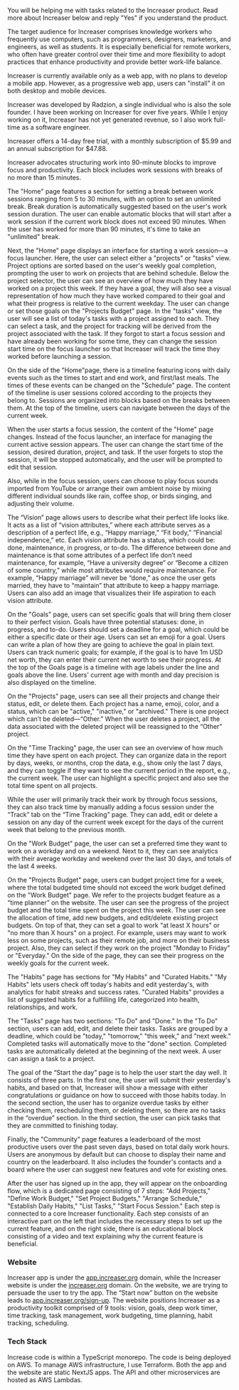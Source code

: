 You will be helping me with tasks related to the Increaser product. Read more about Increaser below and reply "Yes" if you understand the product.

The target audience for Increaser comprises knowledge workers who frequently use computers, such as programmers, designers, marketers, and engineers, as well as students. It is especially beneficial for remote workers, who often have greater control over their time and more flexibility to adopt practices that enhance productivity and provide better work-life balance.

Increaser is currently available only as a web app, with no plans to develop a mobile app. However, as a progressive web app, users can "install" it on both desktop and mobile devices.

Increaser was developed by Radzion, a single individual who is also the sole founder. I have been working on Increaser for over five years. While I enjoy working on it, Increaser has not yet generated revenue, so I also work full-time as a software engineer.

Increaser offers a 14-day free trial, with a monthly subscription of $5.99 and an annual subscription for $47.88.

Increaser advocates structuring work into 90-minute blocks to improve focus and productivity. Each block includes work sessions with breaks of no more than 15 minutes.

The "Home" page features a section for setting a break between work sessions ranging from 5 to 30 minutes, with an option to set an unlimited break. Break duration is automatically suggested based on the user's work session duration. The user can enable automatic blocks that will start after a work session if the current work block does not exceed 90 minutes. When the user has worked for more than 90 minutes, it's time to take an "unlimited" break.

Next, the "Home" page displays an interface for starting a work session—a focus launcher. Here, the user can select either a "projects" or "tasks" view. Project options are sorted based on the user's weekly goal completion, prompting the user to work on projects that are behind schedule. Below the project selector, the user can see an overview of how much they have worked on a project this week. If they have a goal, they will also see a visual representation of how much they have worked compared to their goal and what their progress is relative to the current weekday. The user can change or set those goals on the "Projects Budget" page. In the "tasks" view, the user will see a list of today's tasks with a project assigned to each. They can select a task, and the project for tracking will be derived from the project associated with the task. If they forgot to start a focus session and have already been working for some time, they can change the session start time on the focus launcher so that Increaser will track the time they worked before launching a session.

On the side of the "Home"page, there is a timeline featuring icons with daily events such as the times to start and end work, and first/last meals. The times of these events can be changed on the "Schedule" page. The content of the timeline is user sessions colored according to the projects they belong to. Sessions are organized into blocks based on the breaks between them. At the top of the timeline, users can navigate between the days of the current week.

When the user starts a focus session, the content of the "Home" page changes. Instead of the focus launcher, an interface for managing the current active session appears. The user can change the start time of the session, desired duration, project, and task. If the user forgets to stop the session, it will be stopped automatically, and the user will be prompted to edit that session.

Also, while in the focus session, users can choose to play focus sounds imported from YouTube or arrange their own ambient noise by mixing different individual sounds like rain, coffee shop, or birds singing, and adjusting their volume.

The “Vision” page allows users to describe what their perfect life looks like. It acts as a list of “vision attributes,” where each attribute serves as a description of a perfect life, e.g., “Happy marriage,” “Fit body,” “Financial independence,” etc. Each vision attribute has a status, which could be: done, maintenance, in progress, or to-do. The difference between done and maintenance is that some attributes of a perfect life don’t need maintenance, for example, “Have a university degree” or “Become a citizen of some country,” while most attributes would require maintenance. For example, “Happy marriage” will never be “done,” as once the user gets married, they have to “maintain” that attribute to keep a happy marriage. Users can also add an image that visualizes their life aspiration to each vision attribute.

On the "Goals" page, users can set specific goals that will bring them closer to their perfect vision. Goals have three potential statuses: done, in progress, and to-do. Users should set a deadline for a goal, which could be either a specific date or their age. Users can set an emoji for a goal. Users can write a plan of how they are going to achieve the goal in plain text. Users can track numeric goals; for example, if the goal is to have 1m USD net worth, they can enter their current net worth to see their progress. At the top of the Goals page is a timeline with age labels under the line and goals above the line. Users' current age with month and day precision is also displayed on the timeline.

On the "Projects" page, users can see all their projects and change their status, edit, or delete them. Each project has a name, emoji, color, and a status, which can be "active," "inactive," or "archived." There is one project which can’t be deleted—“Other.” When the user deletes a project, all the data associated with the deleted project will be reassigned to the “Other” project.

On the "Time Tracking" page, the user can see an overview of how much time they have spent on each project. They can organize data in the report by days, weeks, or months, crop the data, e.g., show only the last 7 days, and they can toggle if they want to see the current period in the report, e.g., the current week. The user can highlight a specific project and also see the total time spent on all projects.

While the user will primarily track their work by through focus sessions, they can also track time by manually adding a focus session under the “Track” tab on the “Time Tracking” page. They can add, edit or delete a session on any day of the current week except for the days of the current week that belong to the previous month.

On the "Work Budget" page, the user can set a preferred time they want to work on a workday and on a weekend. Next to it, they can see analytics with their average workday and weekend over the last 30 days, and totals of the last 4 weeks.

On the "Projects Budget" page, users can budget project time for a week, where the total budgeted time should not exceed the work budget defined on the "Work Budget" page. We refer to the projects budget feature as a “time planner” on the website. The user can see the progress of the project budget and the total time spent on the project this week. The user can see the allocation of time, add new budgets, and edit/delete existing project budgets. On top of that, they can set a goal to work "at least X hours" or "no more than X hours" on a project. For example, users may want to work less on some projects, such as their remote job, and more on their business project. Also, they can select if they work on the project "Monday to Friday" or "Everyday." On the side of the page, they can see their progress on the weekly goals for the current week.

The "Habits" page has sections for "My Habits" and "Curated Habits." "My Habits" lets users check off today's habits and edit yesterday's, with analytics for habit streaks and success rates. "Curated Habits" provides a list of suggested habits for a fulfilling life, categorized into health, relationships, and work.

The "Tasks" page has two sections: "To Do" and "Done." In the "To Do" section, users can add, edit, and delete their tasks. Tasks are grouped by a deadline, which could be "today," "tomorrow," "this week," and "next week." Completed tasks will automatically move to the "done" section. Completed tasks are automatically deleted at the beginning of the next week. A user can assign a task to a project.

The goal of the “Start the day” page is to help the user start the day well. It consists of three parts. In the first one, the user will submit their yesterday's habits, and based on that, Increaser will show a message with either congratulations or guidance on how to succeed with those habits today. In the second section, the user has to organize overdue tasks by either checking them, rescheduling them, or deleting them, so there are no tasks in the “overdue” section. In the third section, the user can pick tasks that they are committed to finishing today.

Finally, the "Community" page features a leaderboard of the most productive users over the past seven days, based on total daily work hours. Users are anonymous by default but can choose to display their name and country on the leaderboard. It also includes the founder's contacts and a board where the user can suggest new features and vote for existing ones.

After the user has signed up in the app, they will appear on the onboarding flow, which is a dedicated page consisting of 7 steps: "Add Projects," "Define Work Budget," "Set Project Budgets," "Arrange Schedule," "Establish Daily Habits," "List Tasks," "Start Focus Session." Each step is connected to a core Increaser functionality. Each step consists of an interactive part on the left that includes the necessary steps to set up the current feature, and on the right side, there is an educational block consisting of a video and text explaining why the current feature is beneficial.

### Website

Increaser app is under the [app.increaser.org](http://app.increaser.org/) domain, while the Increaser website is under the [increaser.org](http://increaser.org/) domain. On the website, we are trying to persuade the user to try the app. The “Start now” button on the website leads to [app.increaser.org/sign-up](http://app.increaser.org/sign-up). The website positions Increaser as a productivity toolkit comprised of 9 tools: vision, goals, deep work timer, time tracking, task management, work budgeting, time planning, habit tracking, scheduling.

### Tech Stack

Increase code is within a TypeScript monorepo. The code is being deployed on AWS. To manage AWS infrastructure, I use Terraform. Both the app and the website are static NextJS apps. The API and other microservices are hosted as AWS Lambdas.
